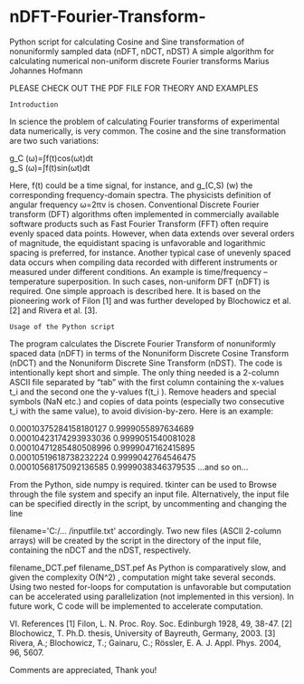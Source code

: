 # nDFT-Fourier-Transform-
Python script for calculating Cosine and Sine transformation of nonuniformly sampled data (nDFT, nDCT, nDST)
A simple algorithm for calculating numerical non-uniform discrete Fourier transforms
Marius Johannes Hofmann

PLEASE CHECK OUT THE PDF FILE FOR THEORY AND EXAMPLES

	Introduction
In science the problem of calculating Fourier transforms of experimental data numerically, is very common. The cosine and the sine transformation are two such variations:

g_C (ω)=∫f(t)cos(ωt)dt              
g_S (ω)=∫f(t)sin(ωt)dt

Here, f(t) could be a time signal, for instance, and  g_(C,S) (w) the corresponding frequency-domain spectra. 
The physicists definition of angular frequency ω=2πν is chosen. Conventional Discrete Fourier transform (DFT) algorithms 
often implemented in commercially available software products such as Fast Fourier Transform (FFT) often require evenly spaced data points.
However, when data extends over several orders of magnitude, the equidistant spacing is unfavorable and logarithmic spacing is preferred, 
for instance. Another typical case of unevenly spaced data occurs when compiling data recorded with different instruments or measured 
under different conditions. An example is time/frequency – temperature superposition. In such cases, non-uniform DFT (nDFT) is required. 
One simple approach is described here. It is based on the pioneering work of Filon [1] and was further developed by Blochowicz et al. [2] 
and Rivera et al. [3].


	Usage of the Python script
The program calculates the Discrete Fourier Transform of nonuniformly spaced data (nDFT) in terms of the Nonuniform 
Discrete Cosine Transform (nDCT) and the Nonuniform Discrete Sine Transform (nDST). The code is intentionally kept short and simple. 
The only thing needed is a 2-column ASCII file separated by “tab” with the first column containing the x-values t_i and the 
second one the y-values f(t_i ). Remove headers and special symbols (NaN etc.) and copies of data points 
(especially two consecutive t_i with the same value), to avoid division-by-zero. Here is an example:

0.00010375284158180127	0.9999055897634689
0.00010423174293933036	0.9999051540081028
0.00010471285480508996	0.9999047162415895
0.00010519618738232224	0.9999042764546475
0.00010568175092136585	0.9999038346379535
…and so on…



From the Python, side numpy is required. tkinter can be used to Browse through the file system and specify an input file. 
Alternatively, the input file can be specified directly in the script, by uncommenting and changing the line 

filename='C:/… /inputfile.txt'
accordingly. Two new files (ASCII 2-column arrays) will be created by the script in the directory of the input file, containing 
the nDCT and the nDST, respectively.

filename_DCT.pef
filename_DST.pef
As Python is comparatively slow, and given the complexity O(N^2) , computation might take several seconds. 
Using two nested for-loops for computation is unfavorable but computation can be accelerated using parallelization 
(not implemented in this version). In future work, C code will be implemented to accelerate computation.


VI. 	References
[1]	Filon, L. N. Proc. Roy. Soc. Edinburgh 1928, 49, 38-47. 
[2]	Blochowicz, T.  Ph.D. thesis, University of Bayreuth, Germany, 2003.
[3]	Rivera, A.; Blochowicz, T.; Gainaru, C.; Rössler, E. A. J. Appl. Phys. 2004, 96, 5607.

Comments are appreciated,
Thank you!

